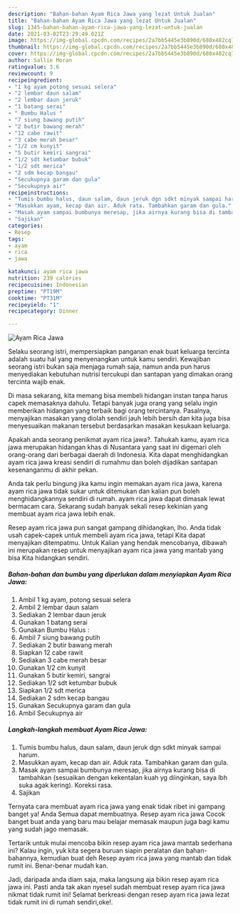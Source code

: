 ```yaml
---
description: "Bahan-bahan Ayam Rica Jawa yang lezat Untuk Jualan"
title: "Bahan-bahan Ayam Rica Jawa yang lezat Untuk Jualan"
slug: 1345-bahan-bahan-ayam-rica-jawa-yang-lezat-untuk-jualan
date: 2021-03-02T23:29:49.021Z
image: https://img-global.cpcdn.com/recipes/2a7bb5445e3b890d/680x482cq70/ayam-rica-jawa-foto-resep-utama.jpg
thumbnail: https://img-global.cpcdn.com/recipes/2a7bb5445e3b890d/680x482cq70/ayam-rica-jawa-foto-resep-utama.jpg
cover: https://img-global.cpcdn.com/recipes/2a7bb5445e3b890d/680x482cq70/ayam-rica-jawa-foto-resep-utama.jpg
author: Sallie Moran
ratingvalue: 3.6
reviewcount: 9
recipeingredient:
- "1 kg ayam potong sesuai selera"
- "2 lembar daun salam"
- "2 lembar daun jeruk"
- "1 batang serai"
- " Bumbu Halus "
- "7 siung bawang putih"
- "2 butir bawang merah"
- "12 cabe rawit"
- "3 cabe merah besar"
- "1/2 cm kunyit"
- "5 butir kemiri sangrai"
- "1/2 sdt ketumbar bubuk"
- "1/2 sdt merica"
- "2 sdm kecap bangau"
- "Secukupnya garam dan gula"
- "Secukupnya air"
recipeinstructions:
- "Tumis bumbu halus, daun salam, daun jeruk dgn sdkt minyak sampai harum."
- "Masukkan ayam, kecap dan air. Aduk rata. Tambahkan garam dan gula."
- "Masak ayam sampai bumbunya meresap, jika airnya kurang bisa di tambahkan (sesuaikan dengan kekentalan kuah yg diinginkan, saya lbh suka agak kering). Koreksi rasa."
- "Sajikan"
categories:
- Resep
tags:
- ayam
- rica
- jawa

katakunci: ayam rica jawa 
nutrition: 239 calories
recipecuisine: Indonesian
preptime: "PT19M"
cooktime: "PT31M"
recipeyield: "1"
recipecategory: Dinner

---
```



![Ayam Rica Jawa](https://img-global.cpcdn.com/recipes/2a7bb5445e3b890d/680x482cq70/ayam-rica-jawa-foto-resep-utama.jpg)

Selaku seorang istri, mempersiapkan panganan enak buat keluarga tercinta adalah suatu hal yang menyenangkan untuk kamu sendiri. Kewajiban seorang istri bukan saja menjaga rumah saja, namun anda pun harus menyediakan kebutuhan nutrisi tercukupi dan santapan yang dimakan orang tercinta wajib enak.

Di masa  sekarang, kita memang bisa membeli hidangan instan tanpa harus capek memasaknya dahulu. Tetapi banyak juga orang yang selalu ingin memberikan hidangan yang terbaik bagi orang tercintanya. Pasalnya, menyajikan masakan yang diolah sendiri jauh lebih bersih dan kita juga bisa menyesuaikan makanan tersebut berdasarkan masakan kesukaan keluarga. 



Apakah anda seorang penikmat ayam rica jawa?. Tahukah kamu, ayam rica jawa merupakan hidangan khas di Nusantara yang saat ini digemari oleh orang-orang dari berbagai daerah di Indonesia. Kita dapat menghidangkan ayam rica jawa kreasi sendiri di rumahmu dan boleh dijadikan santapan kesenanganmu di akhir pekan.

Anda tak perlu bingung jika kamu ingin memakan ayam rica jawa, karena ayam rica jawa tidak sukar untuk ditemukan dan kalian pun boleh menghidangkannya sendiri di rumah. ayam rica jawa dapat dimasak lewat bermacam cara. Sekarang sudah banyak sekali resep kekinian yang membuat ayam rica jawa lebih enak.

Resep ayam rica jawa pun sangat gampang dihidangkan, lho. Anda tidak usah capek-capek untuk membeli ayam rica jawa, tetapi Kita dapat menyajikan ditempatmu. Untuk Kalian yang hendak mencobanya, dibawah ini merupakan resep untuk menyajikan ayam rica jawa yang mantab yang bisa Kita hidangkan sendiri.

<!--inarticleads1-->

##### Bahan-bahan dan bumbu yang diperlukan dalam menyiapkan Ayam Rica Jawa:

1. Ambil 1 kg ayam, potong sesuai selera
1. Ambil 2 lembar daun salam
1. Sediakan 2 lembar daun jeruk
1. Gunakan 1 batang serai
1. Gunakan  Bumbu Halus :
1. Ambil 7 siung bawang putih
1. Sediakan 2 butir bawang merah
1. Siapkan 12 cabe rawit
1. Sediakan 3 cabe merah besar
1. Gunakan 1/2 cm kunyit
1. Gunakan 5 butir kemiri, sangrai
1. Sediakan 1/2 sdt ketumbar bubuk
1. Siapkan 1/2 sdt merica
1. Sediakan 2 sdm kecap bangau
1. Gunakan Secukupnya garam dan gula
1. Ambil Secukupnya air




<!--inarticleads2-->

##### Langkah-langkah membuat Ayam Rica Jawa:

1. Tumis bumbu halus, daun salam, daun jeruk dgn sdkt minyak sampai harum.
1. Masukkan ayam, kecap dan air. Aduk rata. Tambahkan garam dan gula.
1. Masak ayam sampai bumbunya meresap, jika airnya kurang bisa di tambahkan (sesuaikan dengan kekentalan kuah yg diinginkan, saya lbh suka agak kering). Koreksi rasa.
1. Sajikan




Ternyata cara membuat ayam rica jawa yang enak tidak ribet ini gampang banget ya! Anda Semua dapat membuatnya. Resep ayam rica jawa Cocok banget buat anda yang baru mau belajar memasak maupun juga bagi kamu yang sudah jago memasak.

Tertarik untuk mulai mencoba bikin resep ayam rica jawa mantab sederhana ini? Kalau ingin, yuk kita segera buruan siapin peralatan dan bahan-bahannya, kemudian buat deh Resep ayam rica jawa yang mantab dan tidak rumit ini. Benar-benar mudah kan. 

Jadi, daripada anda diam saja, maka langsung aja bikin resep ayam rica jawa ini. Pasti anda tak akan nyesel sudah membuat resep ayam rica jawa nikmat tidak rumit ini! Selamat berkreasi dengan resep ayam rica jawa lezat tidak rumit ini di rumah sendiri,oke!.

